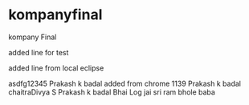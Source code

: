 # kompanyfinal
kompany Final


added line for test

added line from local eclipse

asdfg12345
Prakash k badal
added from chrome 1139
Prakash k badal
chaitraDivya S
Prakash k badal
Bhai Log
jai sri ram
bhole baba